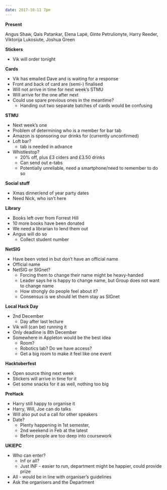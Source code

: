 ```yaml
---
date: 2017-10-11 7pm
---
```


**Present**

Angus Shaw, Qais Patankar, Elena Lapė, Ginte Petrulionyte, Harry Reeder, Viktorija Lukosiute, Joshua Green

**Stickers**

- Vik will order tonight

**Cards**

- Vik has emailed Dave and is waiting for a response
- Front and back of card are (semi-) finalised
- Will not arrive in time for next week’s STMU
- Will arrive for the one after next
- Could use spare previous ones in the meantime?
  - Handing out two separate batches of cards would be confusing

**STMU**

- Next week’s one
- Problem of determining who is a member for bar tab
- Amazon is sponsoring our drinks for (currently unconfirmed)
- Loft bar?
  - tab is needed in advance
- Whistlestop?
  - 20% off, plus £3 ciders and £3.50 drinks
  - Can send out e-tabs
  - Potentially unreliable, need a smartphone/need to remember to do so

**Social stuff**
  - Xmas dinner/end of year party dates
  - Need Nick, who isn’t here

**Library**
  - Books left over from Forrest Hill
  - 10 more books have been donated
  - We need a librarian to lend them out
  - Angus will do so
    - Collect student number

**NetSIG**
- Have been voted in but don’t have an official name
- Official name
- NetSIG or SIGnet?
  - Forcing them to change their name might be heavy-handed
  - Leader says he is happy to change name, but Group does not want to change name
  - How strongly do people feel about it?
  - Consensus is we should let them stay as SIGnet

**Local Hack Day**
- 2nd December
  - Day after last lecture
- Vik will (can be) running it
- Only deadline is 8th December
- Somewhere in Appleton would be the best idea
  - Room?
  - Robotics lab? Do we have access?
  - Get a big room to make it feel like one event

**Hacktoberfest**
- Open source thing next week
- Stickers will arrive in time for it
- Get some snacks for it as well, nothing too big

**PreHack**
- Harry still happy to organise it
- Harry, Will, Joe can do talks
- Will also put out a call for other speakers
- Date?
  - Plenty happening in 1st semester, 
  - 2nd weekend in Feb at the latest
  - Before people are too deep into coursework

**UKIEPC**
- Who can enter?
  - Inf or all?
  - Just INF - easier to run, department might be happier, could provide prize
- All - would be in line with organiser’s guidelines
- Ask the organisers and the Department


